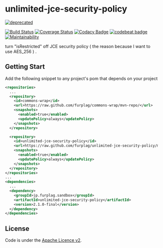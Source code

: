 # unlimited-jce-security-policy
[![deprecated](https://img.shields.io/badge/deprecated-too%20stale%2C%20to%20maintain-red.svg)](https://img.shields.io/badge/deprecated-too%20stale%2C%20to%20maintain-red.svg)

[![Build Status](https://travis-ci.org/furplag/unlimited-jce-security-policy.svg?branch=master)](https://travis-ci.org/furplag/unlimited-jce-security-policy)
[![Coverage Status](https://coveralls.io/repos/github/furplag/unlimited-jce-security-policy/badge.svg?branch=master)](https://coveralls.io/github/furplag/unlimited-jce-security-policy?branch=master)
[![Codacy Badge](https://app.codacy.com/project/badge/Grade/ec7912c279a74337902459526fd85514)](https://www.codacy.com/gh/furplag/unlimited-jce-security-policy/dashboard?utm_source=github.com&amp;utm_medium=referral&amp;utm_content=furplag/unlimited-jce-security-policy&amp;utm_campaign=Badge_Grade)
[![codebeat badge](https://codebeat.co/badges/35b07037-c0a4-4012-b5b8-397d203b9eaa)](https://codebeat.co/projects/github-com-furplag-unlimited-jce-security-policy-master)
[![Maintainability](https://api.codeclimate.com/v1/badges/28e7b02ed1d5e862145c/maintainability)](https://codeclimate.com/github/furplag/unlimited-jce-security-policy/maintainability)

turn "isRestricted" off JCE security policy ( the reason because I want to use AES_256 ) .

## Getting Start
Add the following snippet to any project's pom that depends on your project
```xml
<repositories>
  ...
  <repository>
    <id>commons-wrap</id>
    <url>https://raw.github.com/furplag/commons-wrap/mvn-repo/</url>
    <snapshots>
      <enabled>true</enabled>
      <updatePolicy>always</updatePolicy>
    </snapshots>
  </repository>

  <repository>
    <id>unlimited-jce-security-policy</id>
    <url>https://raw.github.com/furplag/unlimited-jce-security-policy/mvn-repo/</url>
    <snapshots>
      <enabled>true</enabled>
      <updatePolicy>always</updatePolicy>
    </snapshots>
  </repository>
</repositories>
...
<dependencies>
  ...
  <dependency>
    <groupId>jp.furplag.sandbox</groupId>
    <artifactId>unlimited-jce-security-policy</artifactId>
    <version>2.1.0-final</version>
  </dependency>
</dependencies>
```

## License
Code is under the [Apache Licence v2](LICENCE).


